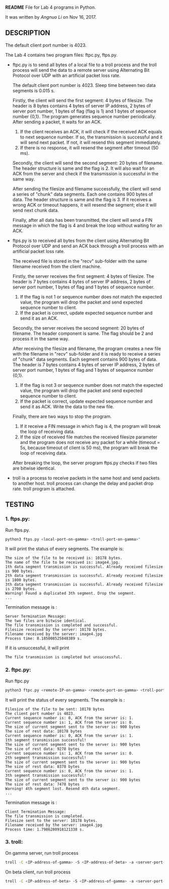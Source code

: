 **README** File for Lab 4 programs in Python.

It was written by *Angnuo Li* on Nov 16, 2017.

## DESCRIPTION

The default client port number is 4023.

The Lab 4 contains two program files: ftpc.py, ftps.py.
    
* ftpc.py is to send all bytes of a local file to a troll process and the troll process will send the data to a remote server using Alternating Bit Protocol over UDP with an artificial packet loss rate.

    The default client port number is 4023. Sleep time between two data segments is 0.015 s.

    Firstly, the client will send the first segment: 4 bytes of filesize. The header is 8 bytes contains 4 bytes of server IP address, 2 bytes of server port number, 1 bytes of flag (flag is 1) and 1 bytes of sequence number {0,1}. The program generates sequence number periodically. After sending a packet, it waits for an ACK.
    1. If the client receives an ACK, it will check if the received ACK equals to next sequence number. If so, the transmission is successful and it will send next packet. If not, it will resend this segment immediately.
    2. If there is no response, it will resend the segment after timeout (50 ms).

    Secondly, the client will send the second segment: 20 bytes of filename. The header structure is same and the flag is 2. It will also wait for an ACK from the server and check if the transmission is successful in the same way. 

    After sending the filesize and filename successfully, the client will send a series of "chunk" data segments. Each one contains 900 bytes of data. The header structure is same and the flag is 3. If it receives a wrong ACK or timeout happens, it will resend the segment; else it will send next chunk data. 

    Finally, after all data has been transmitted, the client will send a FIN message in which the flag is 4 and break the loop without waiting for an ACK.

+ ftps.py is to received all bytes from the client using Alternating Bit Protocol over UDP and send an ACK back through a troll process with an artificial packet loss rate.

    The received file is stored in the "recv" sub-folder with the same filename received from the client machine.

    Firstly, the server receives the first segment: 4 bytes of filesize. The header is 7 bytes contains 4 bytes of server IP address, 2 bytes of server port number, 1 bytes of flag and 1 bytes of sequence number. 
    1. If the flag is not 1 or sequence number does not match the expected value, the program will drop the packet and send expected sequence number to client. 
    2. If the packet is correct, update expected sequence number and send it as an ACK.

    Secondly, the server receives the second segment: 20 bytes of filename. The header component is same. The flag should be 2 and process it in the same way.

    After receiving the filesize and filename, the program creates a new file with the filename in "recv" sub-folder and it is ready to receive a series of "chunk" data segments. Each segment contains 900 bytes of data. The header is 7 bytes contains 4 bytes of server IP address, 2 bytes of server port number, 1 bytes of flag and 1 bytes of sequence number {0,1}. 
    1. If the flag is not 3 or sequence number does not match the expected value, the program will drop the packet and send expected sequence number to client. 
    2. If the packet is correct, update expected sequence number and send it as ACK. Write the data to the new file.

    Finally, there are two ways to stop the program.

    1. If it receive a FIN message in which flag is 4, the program will break the loop of receiving data.
    2. If the size of received file matches the received filesize parameter and the program does not receive any packet for a while (timeout = 5s, because timeout of client is 50 ms), the program will break the loop of receiving data.

    After breaking the loop, the server program ftps.py checks if two files are bitwise identical. 

* troll is a process to receive packets in the same host and send packets to another host. troll process can change the delay and packet drop rate. troll program is attached.

## TESTING

### 1. ftps.py:

Run ftps.py.  

```bash
python3 ftps.py <local-port-on-gamma> <troll-port-on-gamma>" 
``` 

It will print the status of every segments. The example is: 

    The size of the file to be received is: 10178 bytes.
    The name of the file to be received is: image4.jpg.
    1th data segment transmission is successful. Already received filesize is 900 bytes.
    2th data segment transmission is successful. Already received filesize is 1800 bytes.
    3th data segment transmission is successful. Already received filesize is 2700 bytes.
    Warning! Found a duplicated 3th segment. Drop the segment.
    ...

Termination message is :

    Server Termination Message:
    The two files are bitwise identical.
    The file transmission is completed and successful.
    Filesize received by the server: 10178 bytes.
    Filename received by the server: image4.jpg
    Process time: 8.185008525848389 s.

If it is unsuccessful, it will print 

    The file transmission is completed but unsuccessful.

### 2. ftpc.py:

Run ftpc.py

```bash
python3 ftpc.py <remote-IP-on-gamma> <remote-port-on-gamma> <troll-port-on-beta> <local-file-to-transfer>
```


It will print the status of every segments. The example is :

    Filesize of the file to be sent: 10178 bytes
    The client port number is 4023.
    Current sequence number is: 0, ACK from the server is: 1.
    Current sequence number is: 1, ACK from the server is: 0.
    The size of current segment sent to the server is: 900 bytes
    The size of rest data: 10178 bytes
    Current sequence number is: 0, ACK from the server is: 1.
    1th segment transmission successful!
    The size of current segment sent to the server is: 900 bytes
    The size of rest data: 9278 bytes
    Current sequence number is: 1, ACK from the server is: 0.
    2th segment transmission successful!
    The size of current segment sent to the server is: 900 bytes
    The size of rest data: 8378 bytes
    Current sequence number is: 0, ACK from the server is: 1.
    3th segment transmission successful!
    The size of current segment sent to the server is: 900 bytes
    The size of rest data: 7478 bytes
    Warning! 4th segment lost. Resend 4th data segment.
    ...

Termination message is :

    Client Termination Message:
    The file transmission is completed.
    Filesize sent to the server: 10178 bytes.
    Filename received by the server: image4.jpg
    Process time: 1.7986280918121338 s.

### 3. troll:

On gamma server, run troll process 

```bash
troll -C <IP-address-of-gamma> -S <IP-address-of-beta> -a <server-port-on-gamma> -b <client-port-on-beta> <troll-port-on-gamma> -r -s 1 -t -x <packet-drop-%>
``` 

On beta client, run troll process 

```bash
troll -C <IP-address-of-beta> -S <IP-address-of-gamma> -a <server-port-on-beta> -b <client-port-on-gamma> <troll-port-on-beta> -r -s 1 -t -x <packet-drop-%>
```